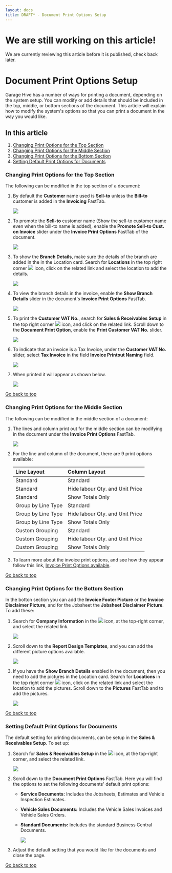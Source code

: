 ```yaml
---
layout: docs
title: DRAFT* - Document Print Options Setup
---
```


<a name="top"></a>

# We are still working on this article!
We are currently reviewing this article before it is published, check back later.

# Document Print Options Setup
Garage Hive has a number of ways for printing a document, depending on the system setup. You can modify or add details that should be included in the top, middle, or bottom sections of the document. This article will explain how to modify the system's options so that you can print a document in the way you would like.

## In this article
1. [Changing Print Options for the Top Section](#changing-print-options-for-the-top-section)
2. [Changing Print Options for the Middle Section](#changing-print-options-for-the-middle-section)
3. [Changing Print Options for the Bottom Section](#changing-print-options-for-the-bottom-section)
4. [Setting Default Print Options for Documents](#setting-default-print-options-for-documents)

### Changing Print Options for the Top Section
The following can be modified in the top section of a document:
1. By default the **Customer** name used is **Sell-to** unless the **Bill-to** customer is added in the **Invoicing** FastTab.

   ![](media/garagehive-print-options-top-section1.png)

2. To promote the **Sell-to** customer name (Show the sell-to customer name even when the bill-to name is added), enable the **Promote Sell-to Cust. on Invoice** slider under the **Invoice Print Options** FastTab of the document.

   ![](media/garagehive-print-options-top-section2.png)

3. To show the **Branch Details**, make sure the details of the branch are added in the in the Location card. Search for **Locations** in the top right corner ![](media/search_icon.png) icon, click on the related link and select the location to add the details.

   ![](media/garagehive-print-options-top-section3.png)

4. To view the branch details in the invoice, enable the **Show Branch Details** slider in the document's **Invoice Print Options** FastTab.

   ![](media/garagehive-print-options-top-section4.png)

5. To print the **Customer VAT No.**, search for **Sales & Receivables Setup** in the top right corner ![](media/search_icon.png) icon, and click on the related link. Scroll down to the **Document Print Option**, enable the **Print Customer VAT No.** slider.

   ![](media/garagehive-print-options-top-section5.png)

6. To indicate that an invoice is a Tax Invoice, under the **Customer VAT No.** slider, select **Tax Invoice** in the field **Invoice Printout Naming** field.

   ![](media/garagehive-print-options-top-section6.png)

7. When printed it will appear as shown below.

   ![](media/garagehive-print-options-top-section7.png)


[Go back to top](#top)

### Changing Print Options for the Middle Section
The following can be modified in the middle section of a document:
1. The lines and column print out for the middle section can be modifying in the document under the **Invoice Print Options** FastTab.

   ![](media/garagehive-print-options-middle-section1.png)

2. For the line and column of the document, there are 9 print options available:

   | Line Layout        | Column Layout                   |
   | :----------------- | :------------------------------ |
   | Standard           | Standard                        |
   | Standard           | Hide labour Qty. and Unit Price |
   | Standard           | Show Totals Only                |
   | Group by Line Type | Standard                        |
   | Group by Line Type | Hide labour Qty. and Unit Price |
   | Group by Line Type | Show Totals Only                |
   | Custom Grouping    | Standard                        |
   | Custom Grouping    | Hide labour Qty. and Unit Price |
   | Custom Grouping    | Show Totals Only                |

3. To learn more about the invoice print options, and see how they appear follow this link, [Invoice Print Options available](/docs/golive-print-invoice.html#line-layout-options).


[Go back to top](#top)

### Changing Print Options for the Bottom Section
In the botton section you can add the **Invoice Footer Picture** or the **Invoice Disclaimer Picture**, and for the Jobsheet the **Jobsheet Disclaimer Picture**. To add these:
1. Search for **Company Information** in the ![](media/search_icon.png) icon, at the top-right corner, and select the related link.

   ![](media/garagehive-print-options-bottom-section1.png)

2. Scroll down to the **Report Design Templates**, and you can add the different picture options available.

   ![](media/garagehive-print-options-bottom-section2.png)

3. If you have the **Show Branch Details** enabled in the document, then you need to add the pictures in the Location card. Search for **Locations** in the top right corner ![](media/search_icon.png) icon, click on the related link and select the location to add the pictures. Scroll down to the **Pictures** FastTab and to add the pictures.

   ![](media/garagehive-print-options-bottom-section3.png)


[Go back to top](#top)

### Setting Default Print Options for Documents
The default setting for printing documents, can be setup in the **Sales & Receivables Setup**. To set up:
1. Search for **Sales & Receivables Setup** in the ![](media/search_icon.png) icon, at the top-right corner, and select the related link.

   ![](media/garagehive-print-options-default1.png)

2. Scroll down to the **Document Print Options** FastTab. Here you will find the options to set the following documents' default print options:
   * **Service Documents:** Includes the Jobsheets, Estimates and Vehicle Inspection Estimates.
   * **Vehicle Sales Documents:** Includes the Vehicle Sales Invoices and Vehicle Sales Orders.
   * **Standard Documents:** Includes the standard Business Central Documents.

      ![](media/garagehive-print-options-default2.png)
  
3. Adjust the default setting that you would like for the documents and close the page.




[Go back to top](#top)